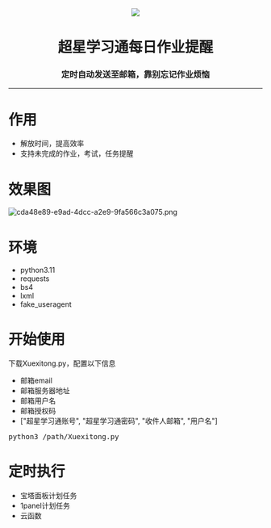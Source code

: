 <div align="center"><img src="https://s2.loli.net/2023/05/09/mHMyNBOV9u71gb4.png"></div>
<div align="center"><h1>超星学习通每日作业提醒</h1><h3>定时自动发送至邮箱，靠别忘记作业烦恼</h3></div>
<hr />
<h1>作用</h1>
<ul>
  <li>解放时间，提高效率</li>
  <li>支持未完成的作业，考试，任务提醒</li>
</ul>
<h1>效果图</h1>

![cda48e89-e9ad-4dcc-a2e9-9fa566c3a075.png](https://s2.loli.net/2023/05/09/8dAiaeKnPvtHsfg.png)
<h1>环境</h1>
<ul>
  <li>python3.11</li>
  <li>requests</li>
  <li>bs4</li>
  <li>lxml</li>
  <li>fake_useragent</li>
</ul>
<h1>开始使用</h1>
下载Xuexitong.py，配置以下信息
<ul>
  <li>邮箱email</li>
  <li>邮箱服务器地址</li>
  <li>邮箱用户名</li>
  <li>邮箱授权码</li>
  <li>["超星学习通账号", "超星学习通密码", "收件人邮箱", "用户名"]</li>
</ul>
<pre>python3 /path/Xuexitong.py</pre>
<h1>定时执行</h1>
<ul>
  <li>宝塔面板计划任务</li>
  <li>1panel计划任务</li>
  <li>云函数</li>
</ul>
